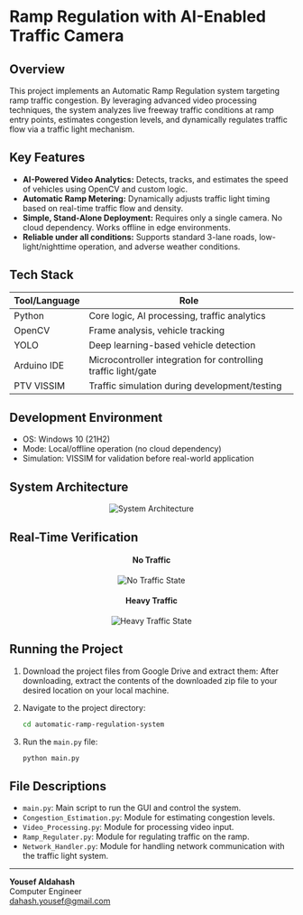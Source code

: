 # Ramp Regulation with AI-Enabled Traffic Camera


## Overview

This project implements an Automatic Ramp Regulation system targeting ramp traffic congestion. By leveraging advanced video processing techniques, the system analyzes live freeway traffic conditions at ramp entry points, estimates congestion levels, and dynamically regulates traffic flow via a traffic light mechanism.

## Key Features

- **AI-Powered Video Analytics:** Detects, tracks, and estimates the speed of vehicles using OpenCV and custom logic.
- **Automatic Ramp Metering:** Dynamically adjusts traffic light timing based on real-time traffic flow and density.
- **Simple, Stand-Alone Deployment:** Requires only a single camera. No cloud dependency. Works offline in edge environments.
- **Reliable under all conditions:** Supports standard 3-lane roads, low-light/nighttime operation, and adverse weather conditions.

## Tech Stack

| Tool/Language | Role |
|---------------|------|
| Python        | Core logic, AI processing, traffic analytics |
| OpenCV        | Frame analysis, vehicle tracking |
| YOLO          | Deep learning-based vehicle detection |
| Arduino IDE   | Microcontroller integration for controlling traffic light/gate |
| PTV VISSIM    | Traffic simulation during development/testing |

## Development Environment

- OS: Windows 10 (21H2)
- Mode: Local/offline operation (no cloud dependency)
- Simulation: VISSIM for validation before real-world application

## System Architecture

<div align="center">
  <img src="https://i.imgur.com/CsnjOjn.png" alt="System Architecture" />
</div>

## Real-Time Verification
<div align="center">

#### No Traffic

  <img src="https://i.imgur.com/a1s4M1I.png" alt="No Traffic State" />
</div>
<div align="center">

#### Heavy Traffic

  <img src="https://i.imgur.com/DGg9FNW.png" alt="Heavy Traffic State" />
</div>

## Running the Project

1. Download the project files from Google Drive and extract them:
   After downloading, extract the contents of the downloaded zip file to your desired location on your local machine.

2. Navigate to the project directory:

   ```bash
   cd automatic-ramp-regulation-system
   ```

3. Run the `main.py` file:

   ```bash
   python main.py
   ```

## File Descriptions

- `main.py`: Main script to run the GUI and control the system.
- `Congestion_Estimation.py`: Module for estimating congestion levels.
- `Video_Processing.py`: Module for processing video input.
- `Ramp_Regulater.py`: Module for regulating traffic on the ramp.
- `Network_Handler.py`: Module for handling network communication with the traffic light system.
---

**Yousef Aldahash**  
Computer Engineer  
[dahash.yousef@gmail.com](mailto:dahash.yousef@gmail.com)
